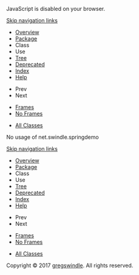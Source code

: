 JavaScript is disabled on your browser.

[Skip navigation
    links](#skip.navbar.top "Skip navigation links")

  - [Overview](../../../overview-summary.md)
  - [Package](package-summary.md)
  - Class
  - Use
  - [Tree](package-tree.md)
  - [Deprecated](../../../deprecated-list.md)
  - [Index](../../../index-all.md)
  - [Help](../../../help-doc.md)

<!-- end list -->

  - Prev
  - Next

<!-- end list -->

  - [Frames](../../../index.md?net/swindle/springdemo/package-use.md)
  - [No Frames](package-use.md)

<!-- end list -->

  - [All Classes](../../../allclasses-noframe.md)

No usage of net.swindle.springdemo

[Skip navigation
    links](#skip.navbar.bottom "Skip navigation links")

  - [Overview](../../../overview-summary.md)
  - [Package](package-summary.md)
  - Class
  - Use
  - [Tree](package-tree.md)
  - [Deprecated](../../../deprecated-list.md)
  - [Index](../../../index-all.md)
  - [Help](../../../help-doc.md)

<!-- end list -->

  - Prev
  - Next

<!-- end list -->

  - [Frames](../../../index.md?net/swindle/springdemo/package-use.md)
  - [No Frames](package-use.md)

<!-- end list -->

  - [All Classes](../../../allclasses-noframe.md)

Copyright © 2017 [gregswindle](https://github.com/gregswindle). All
rights reserved.
